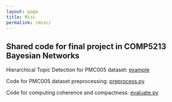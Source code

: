 ```yaml
---
layout: page
title: Misc
permalink: /misc/
---
```


## Shared code for final project in COMP5213 Bayesian Networks

Hierarchical Topic Detection for PMC005 dataset: [example](/assets/comp5213/website/index.html)

Code for PMC005 dataset preprocessing: [preprocess.py](/assets/comp5213/preprocess.py)

Code for computing coherence and compactness: [evaluate.py](/assets/comp5213/evaluate.py)